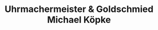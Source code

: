 ---
title: "Uhrmachermeister & Goldschmied Michael Köpke"
url: /koethen-anhalt/uhrmachermeister-und-goldschmied-michael-koepke/
shop: Schmuck
---